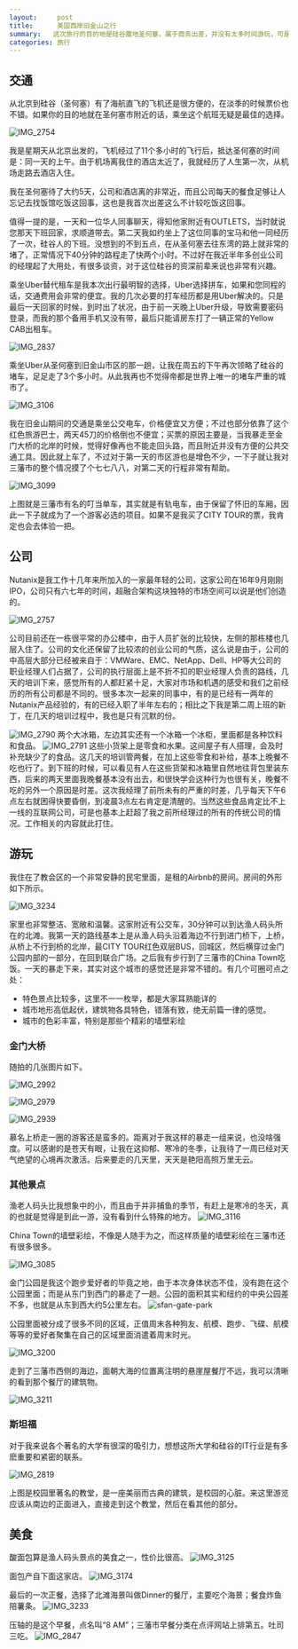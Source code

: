 ```yaml
---
layout:     post
title:      美国西岸旧金山之行
summary:   这次旅行的目的地是硅谷腹地圣何塞，属于商务出差，并没有太多时间游玩，可是趁着周末还是可以在旧金山简单游玩了两天。
categories: 旅行
---
```


## 交通
从北京到硅谷（圣何塞）有了海航直飞的飞机还是很方便的，在淡季的时候票价也不错。如果你的目的地就在圣何塞市附近的话，乘坐这个航班无疑是最佳的选择。

![IMG_2754](/images/IMG_2754.jpg)

我是星期天从北京出发的，飞机经过了11个多小时的飞行后，抵达圣何塞的时间是：同一天的上午。由于机场离我住的酒店太近了，我就经历了人生第一次，从机场走路去酒店入住。

我在圣何塞待了大约5天，公司和酒店离的非常近，而且公司每天的餐食足够让人忘记去找饭馆吃饭这回事，这也是我首次出差这么不计较吃饭这回事。

值得一提的是，一天和一位华人同事聊天，得知他家附近有OUTLETS，当时就说您那天下班回家，求顺道带去。第二天我如约坐上了这位同事的宝马和他一同经历了一次，硅谷人的下班。没想到的不到五点，在从圣何塞去往东湾的路上就非常的堵了，正常情况下40分钟的路程走了快两个小时。不过好在我近半年多创业公司的经理起了大用处，有很多谈资，对于这位硅谷的资深前辈来说也非常有兴趣。

乘坐Uber替代租车是我本次出行最明智的选择，Uber选择拼车，如果和您同程的话，交通费用会非常的便宜。我的几次必要的打车经历都是用Uber解决的。只是最后一天回家的时候，到时出了状况，由于前一天晚上Uber升级，导致需要密码登录，而我的那个备用手机又没有带，最后只能请房东打了一辆正常的Yellow CAB出租车。

![IMG_2837](/images/IMG_2837.jpg)


乘坐Uber从圣何塞到旧金山市区的那一趟，让我在周五的下午再次领略了硅谷的堵车，足足走了3个多小时。从此我再也不觉得帝都是世界上唯一的堵车严重的城市了。

![IMG_3106](/images/IMG_3106.jpg)

我在旧金山期间的交通是乘坐公交电车，价格便宜又方便；不过也部分依靠了这个红色旅游巴士，两天45刀的价格倒也不便宜；买票的原因主要是，当我暴走至金门大桥的北岸的时候，觉得好像再也不能走回头路，而且附近并没有方便的公共交通工具。因此就上车了，不过对于第一天的市区游也是增色不少，一下子就让我对三藩市的整个情况摸了个七七八八，对第二天的行程非常有帮助。

![IMG_3099](/images/IMG_3099.jpg)

上图就是三藩市有名的叮当单车，其实就是有轨电车，由于保留了怀旧的车厢，因此一下子就成为了一个游客必选的项目。如果不是我买了CITY TOUR的票，我肯定也会去体验一把。

## 公司
Nutanix是我工作十几年来所加入的一家最年轻的公司，这家公司在16年9月刚刚IPO，公司只有六七年的时间，超融合架构这块独特的市场空间可以说是他们创造的。

![IMG_2757](/images/IMG_2757.jpg)

公司目前还在一栋很平常的办公楼中，由于人员扩张的比较快，左侧的那栋楼也几层入住了。公司的文化还保留了比较浓的创业公司的气质，这么说是由于，公司的中高层大部分已经被来自于：VMWare、EMC、NetApp、Dell、HP等大公司的职业经理人们占据了，公司的执行层面上是不折不扣的职业经理人负责的路线，几天的培训下来，感觉所有的人都赶紧十足，大家对市场和机遇的感受和我们之前经历的所有公司都是不同的。很多本次一起来的同事中，有的是已经有一两年的Nutanix产品经验的，有的已经入职了半年左右的；相比之下我是第二周上班的新丁，在几天的培训过程中，我也是只有沉默的份。

![IMG_2790](/images/IMG_2790.jpg)
两个大冰箱，左边其实还有一个冰箱一个冰柜，里面都是各种饮料和食品。
![IMG_2791](/images/IMG_2791.jpg)
这些小货架上是零食和水果。这间屋子有人搭理，会及时补充缺少了的食品。这几天的培训管两餐，在加上这些零食和补给，基本上晚餐不吃也行了。到下班的时候，可以看见有人在这些货架和冰箱里自然地往背包里装东西，后来的两天里面我晚餐基本没有出去，和很快学会这种行为也很有关，晚餐不吃的另外一个原因是时差。这次我经理了前所未有的严重的时差，几乎每天下午6点左右就困得快要昏倒，到凌晨3点左右肯定是清醒的。当然这些食品肯定比不上一线的互联网公司，可是也基本上赶超了我之前所经理过的所有的传统公司的情况。工作相关的内容就此打住。

## 游玩

我住在了教会区的一个非常安静的民宅里面，是租的Airbnb的房间。房间的外形如下所示。

![IMG_3234](/images/IMG_3234.jpg)

家里也非常整洁、宽敞和温馨。这家附近有公交车，30分钟可以到达渔人码头所在的北滩。我第一天的路线基本上是从渔人码头沿着海边不行到进门桥下，上桥，从桥上不行到桥的北岸，最CITY TOUR红色双层BUS，回城区，然后横穿过金门公园内部的一部分，在回到联合广场。之后我有步行到了三藩市的China Town吃饭。一天的暴走下来，其实对这个城市的感觉还是非常不错的。有几个可圈可点之处：

* 特色景点比较多，这里不一一枚举，都是大家耳熟能详的
* 城市地形高低起伏，建筑物各具特色，错落有致，绝无前篇一律的感觉。
* 城市的色彩丰富，特别是那些个精彩的墙壁彩绘

### 金门大桥

随拍的几张图片如下。

![IMG_2992](/images/IMG_2992.jpg)

![IMG_2979](/images/IMG_2979.jpg)

![IMG_2939](/images/IMG_2939.jpg)

慕名上桥走一圈的游客还是蛮多的。距离对于我这样的暴走一组来说，也没啥强度。可以感谢的是苍天有眼，让我在这抑郁、寒冷的冬季，让我待了一周已经对天气绝望的心境再次激活。后来要走的几天里，天天是艳阳高照万里无云。

### 其他景点

渔老人码头比我想象中的小，而且由于并非捕鱼的季节，有赶上是寒冷的冬天，真的也就是觉得是到此一游，没有看到什么特殊的地方。
![IMG_3116](/images/IMG_3116.jpg)

China Town的墙壁彩绘，不像是人随手为之，而这样质量的墙壁彩绘在三藩市还有很多很多。

![IMG_3085](/images/IMG_3085.jpg)


金门公园是我这个跑步爱好者的毕竟之地，由于本次身体状态不佳，没有跑在这个公园里面；而是从东门到西门的暴走了一趟。公园的面积其实和纽约的中央公园差不多，也就是从东到西大约5公里左右。
![sfan-gate-park](/images/sfan-gate-park.png)

公园里面被分成了很多不同的区域，正值周末各种狗友、航模、跑步、飞碟、航模等等的爱好者聚集在自己的区域里面消遣着周末时光。

![IMG_3200](/images/IMG_3200.jpg)

走到了三藩市西侧的海边，面朝大海的位置离注明的悬崖屋餐厅不远，我可以清晰的看到那个餐厅的建筑物。

![IMG_3211](/images/IMG_3211.jpg)

### 斯坦福
对于我来说各个著名的大学有很深的吸引力，想想这所大学和硅谷的IT行业是有多麽重要和紧密的联系。

![IMG_2819](/images/IMG_2819.jpg)

上图是校园里著名的教堂，是一座美丽而古典的建筑，是校园的心脏。来这里游览应该从南边的正面进入，直接走到这个教堂，然后在看其他的部分。

## 美食

酸面包算是渔人码头景点的美食之一，性价比很高。
![IMG_3125](/images/IMG_3125.jpg)

面包产自下面这家店。
![IMG_3174](/images/IMG_3174.jpg)

最后的一次正餐，选择了北滩海景叫做Dinner的餐厅，主要吃个海景；餐食炸鱼陪薯条。
![IMG_3233](/images/IMG_3233.jpg)

压轴的是这个早餐，点名叫“8 AM”；三藩市早餐分类在点评网站上排第五。吐司三吃。
![IMG_2847](/images/IMG_2847.jpg)

